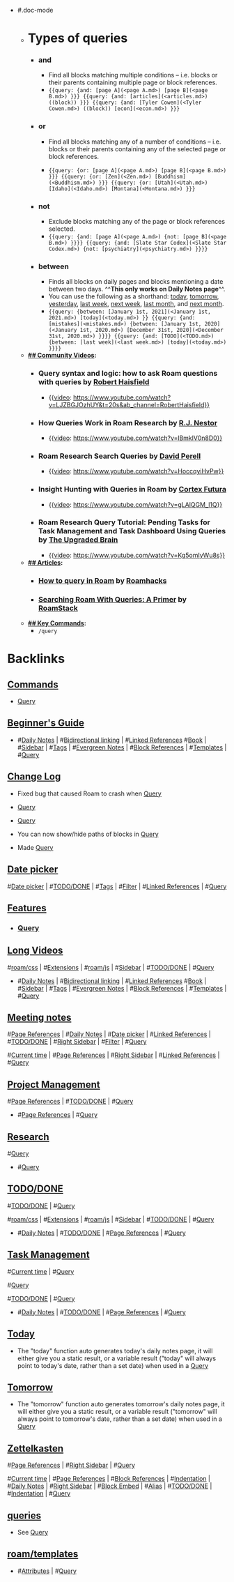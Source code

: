 - #.doc-mode
    - # **Types of queries**
        - ### **and**
            - Find all blocks matching multiple conditions – i.e. blocks or their parents containing multiple page or block references.
            - `{{query: {and: [page A](<page A.md>) [page B](<page B.md>) }}}
{{query: {and: [articles](<articles.md>) ((block)) }}}
{{query: {and: [Tyler Cowen](<Tyler Cowen.md>) ((block)) [econ](<econ.md>) }}}
`
        - ### **or**
            - Find all blocks matching any of a number of conditions – i.e. blocks or their parents containing any of the selected page or block references.

            - `{{query: {or: [page A](<page A.md>) [page B](<page B.md>) }}}
{{query: {or: [Zen](<Zen.md>) [Buddhism](<Buddhism.md>) }}}
{{query: {or: [Utah](<Utah.md>) [Idaho](<Idaho.md>) [Montana](<Montana.md>) }}}
`
        - ### **not**
            - Exclude blocks matching any of the page or block references selected.
            - `{{query: {and: [page A](<page A.md>) {not: [page B](<page B.md>) }}}}
{{query: {and: [Slate Star Codex](<Slate Star Codex.md>) {not: [psychiatry](<psychiatry.md>) }}}}`
        - ### **between**
            - Finds all blocks on daily pages and blocks mentioning a date between two days. ^^**This only works on Daily Notes page**^^.
            - You can use the following as a shorthand: [today](<today.md>), [tomorrow](<tomorrow.md>), [yesterday](<yesterday.md>), [last week](<last week.md>), [next week](<next week.md>), [last month](<last month.md>), and [next month](<next month.md>). 
            - `{{query: {between: [January 1st, 2021](<January 1st, 2021.md>) [today](<today.md>) }}
{{query: {and: [mistakes](<mistakes.md>) {between: [January 1st, 2020](<January 1st, 2020.md>) [December 31st, 2020](<December 31st, 2020.md>) }}}}
{{query: {and: [TODO](<TODO.md>) {between: [last week](<last week.md>) [today](<today.md>) }}}}`
    - **[## Community Videos](<## Community Videos.md>):**
        - ### Query syntax and logic: how to ask Roam questions with queries by [Robert Haisfield](<Robert Haisfield.md>)
            - {{[video](<video.md>): https://www.youtube.com/watch?v=LJZBGJOzhUY&t=20s&ab_channel=RobertHaisfield}}
        - ### How Queries Work in Roam Research by [R.J. Nestor](<R.J. Nestor.md>)
            - {{[video](<video.md>): https://www.youtube.com/watch?v=lBmklV0n8D0}}
        - ### Roam Research Search Queries by [David Perell](<David Perell.md>)
            - {{[video](<video.md>): https://www.youtube.com/watch?v=HoccqyiHvPw}}
        - ### Insight Hunting with Queries in Roam by [Cortex Futura](<Cortex Futura.md>)
            - {{[video](<video.md>): https://www.youtube.com/watch?v=gLAlQGM_l1Q}}
        - ### Roam Research Query Tutorial: Pending Tasks for Task Management and Task Dashboard Using Queries by [The Upgraded Brain](<The Upgraded Brain.md>)
            - {{[video](<video.md>): https://www.youtube.com/watch?v=Kg5omIyWu8s}}
    - **[## Articles](<## Articles.md>):**
        - ### [How to query in Roam](https://roamhacks.com/how-to-query-roam/) by [Roamhacks](<Roamhacks.md>)
        - ### [Searching Roam With Queries: A Primer](https://www.roamstack.com/roam-queries-primer/) by [RoamStack](<RoamStack.md>)
    - **[## Key Commands](<## Key Commands.md>):**
        - `/query`

# Backlinks
## [ Commands](< Commands.md>)
- [Query](<Query.md>)

## [Beginner's Guide](<Beginner's Guide.md>)
- #[Daily Notes](<Daily Notes.md>) | #[Bidirectional linking](<Bidirectional linking.md>) | #[Linked References](<Linked References.md>) #[Book](<Book.md>) | #[Sidebar](<Sidebar.md>) | #[Tags](<Tags.md>) | #[Evergreen Notes](<Evergreen Notes.md>) | #[Block References](<Block References.md>) | #[Templates](<Templates.md>) | #[Query](<Query.md>)

## [Change Log](<Change Log.md>)
- Fixed bug that caused Roam to crash when [Query](<Query.md>)

- [Query](<Query.md>)

- [Query](<Query.md>)

- You can now show/hide paths of blocks in [Query](<Query.md>)

- Made [Query](<Query.md>)

## [Date picker](<Date picker.md>)
#[Date picker](<Date picker.md>) | #[TODO/DONE](<TODO/DONE.md>) | #[Tags](<Tags.md>) | #[Filter](<Filter.md>) | #[Linked References](<Linked References.md>) | #[Query](<Query.md>)

## [Features](<Features.md>)
- ### [Query]([Query](<Query.md>))

## [Long Videos](<Long Videos.md>)
#[roam/css](<roam/css.md>) | #[Extensions](<Extensions.md>) | #[roam/js](<roam/js.md>) | #[Sidebar](<Sidebar.md>) | #[TODO/DONE](<TODO/DONE.md>) | #[Query](<Query.md>)

- #[Daily Notes](<Daily Notes.md>) | #[Bidirectional linking](<Bidirectional linking.md>) | #[Linked References](<Linked References.md>) #[Book](<Book.md>) | #[Sidebar](<Sidebar.md>) | #[Tags](<Tags.md>) | #[Evergreen Notes](<Evergreen Notes.md>) | #[Block References](<Block References.md>) | #[Templates](<Templates.md>) | #[Query](<Query.md>)

## [Meeting notes](<Meeting notes.md>)
#[Page References](<Page References.md>) | #[Daily Notes](<Daily Notes.md>) | #[Date picker](<Date picker.md>) | #[Linked References](<Linked References.md>) | #[TODO/DONE](<TODO/DONE.md>) | #[Right Sidebar](<Right Sidebar.md>) | #[Filter](<Filter.md>) | #[Query](<Query.md>)

#[Current time](<Current time.md>) | #[Page References](<Page References.md>) | #[Right Sidebar](<Right Sidebar.md>) | #[Linked References](<Linked References.md>) | #[Query](<Query.md>)

## [Project Management](<Project Management.md>)
#[Page References](<Page References.md>) | #[TODO/DONE](<TODO/DONE.md>) | #[Query](<Query.md>)

- #[Page References](<Page References.md>) | #[Query](<Query.md>)

## [Research](<Research.md>)
#[Query](<Query.md>)

- #[Query](<Query.md>)

## [TODO/DONE](<TODO/DONE.md>)
#[TODO/DONE](<TODO/DONE.md>) | #[Query](<Query.md>)

#[roam/css](<roam/css.md>) | #[Extensions](<Extensions.md>) | #[roam/js](<roam/js.md>) | #[Sidebar](<Sidebar.md>) | #[TODO/DONE](<TODO/DONE.md>) | #[Query](<Query.md>)

- #[Daily Notes](<Daily Notes.md>) | #[TODO/DONE](<TODO/DONE.md>) | #[Page References](<Page References.md>) | #[Query](<Query.md>)

## [Task Management](<Task Management.md>)
#[Current time](<Current time.md>) | #[Query](<Query.md>)

#[Query](<Query.md>)

#[TODO/DONE](<TODO/DONE.md>) | #[Query](<Query.md>)

- #[Daily Notes](<Daily Notes.md>) | #[TODO/DONE](<TODO/DONE.md>) | #[Page References](<Page References.md>) | #[Query](<Query.md>)

## [Today](<Today.md>)
- The "today" function auto generates today's daily notes page, it will either give you a static result, or a variable result ("today" will always point to today's date, rather than a set date) when used in a [Query](<Query.md>)

## [Tomorrow](<Tomorrow.md>)
- The "tomorrow" function auto generates tomorrow's daily notes page, it will either give you a static result, or a variable result ("tomorrow" will always point to tomorrow's date, rather than a set date) when used in a [Query](<Query.md>)

## [Zettelkasten](<Zettelkasten.md>)
#[Page References](<Page References.md>) | #[Right Sidebar](<Right Sidebar.md>) | #[Query](<Query.md>)

#[Current time](<Current time.md>) | #[Page References](<Page References.md>) | #[Block References](<Block References.md>) | #[Indentation](<Indentation.md>) | #[Daily Notes](<Daily Notes.md>) | #[Right Sidebar](<Right Sidebar.md>) | #[Block Embed](<Block Embed.md>) | #[Alias](<Alias.md>) | #[TODO/DONE](<TODO/DONE.md>) | #[Indentation](<Indentation.md>) | #[Query](<Query.md>)

## [queries](<queries.md>)
- See [Query](<Query.md>)

## [roam/templates](<roam/templates.md>)
- #[Attributes](<Attributes.md>) | #[Query](<Query.md>)

